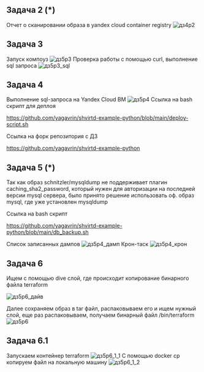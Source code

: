 ## Задача 2 (*)
Отчет о сканировании образа в yandex cloud container registry
![дз4р2](https://github.com/user-attachments/assets/4edda0d3-a546-4627-96cb-9bd24f06d29a)

## Задача 3
Запуск компоуз
![дз5р3](https://github.com/user-attachments/assets/66aafc0d-8b67-4b91-8129-9cefa17e528c)
Проверка работы с помощью curl, выполнение sql запроса
![дз5р3_sql](https://github.com/user-attachments/assets/4a971a98-75b6-41f4-805b-e35021d5d48e)
## Задача 4
Выполнение sql-запроса на Yandex Cloud ВМ
![дз5р4](https://github.com/user-attachments/assets/d2f3c541-3f0b-47ce-81f6-c5640cb494b7)
Ссылка на bash скрипт для деплоя

https://github.com/yagavrin/shvirtd-example-python/blob/main/deploy-script.sh

Ссылка на форк репозитория с ДЗ

https://github.com/yagavrin/shvirtd-example-python

## Задача 5 (*)
Так как образ schnitzler/mysqldump не поддерживает плагин caching_sha2_password, который нужен для авторизации на последней версии mysql сервера, было принято решение использовать оф. образ mysql, где уже установлен mysqldump

Ссылка на bash скрипт

https://github.com/yagavrin/shvirtd-example-python/blob/main/db_backup.sh

Список записанных дампов
![дз5р4_дамп](https://github.com/user-attachments/assets/00df873e-cd4b-4aa7-99ef-3e89487636ef)
Крон-таск
![дз5р4_крон](https://github.com/user-attachments/assets/bea8234e-ff54-41ae-8ac6-99e6f1c9ab6d)
## Задача 6
Ищем с помощью dive слой, где происходит копирование бинарного файла terraform

![дз5р6_дайв](https://github.com/user-attachments/assets/503db8d1-67bb-44d6-b02d-c83ac9e0d996)

Далее сохраняем образ в tar файл, распаковываем его и ищем нужный слой, еще раз распаковываем, получаем бинарный файл /bin/terraform
![дз5р6](https://github.com/user-attachments/assets/90103fda-9548-48f5-9aa4-349310ed0334)
## Задача 6.1
Запускаем контейнер terraform
![дз5р6_1_1](https://github.com/user-attachments/assets/2869defa-41bd-4762-b60b-f13d7124d1a7)
С помощью docker cp копируем файл на локальную машину
![дз5р6_1_2](https://github.com/user-attachments/assets/cee3c64a-91aa-4208-8f3c-c7a67183020b)

